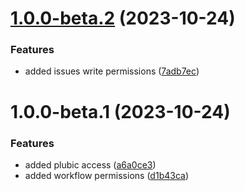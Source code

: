 # [1.0.0-beta.2](https://github.com/powerhouse-inc/design-system/compare/v1.0.0-beta.1...v1.0.0-beta.2) (2023-10-24)


### Features

* added issues write permissions ([7adb7ec](https://github.com/powerhouse-inc/design-system/commit/7adb7ec6fa234c3989a009b57f730fc9487c3cd3))

# 1.0.0-beta.1 (2023-10-24)


### Features

* added plubic access ([a6a0ce3](https://github.com/powerhouse-inc/design-system/commit/a6a0ce397cd61c601d6cfbc6767ba0eba594402c))
* added workflow permissions ([d1b43ca](https://github.com/powerhouse-inc/design-system/commit/d1b43cad1e8695ee4faa11e7f628df808614b09a))
